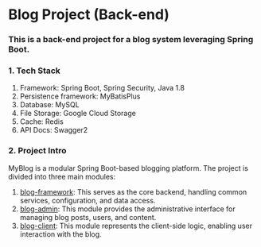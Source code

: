 # Blog Project (Back-end)

### This is a back-end project for a blog system leveraging **Spring Boot**.

### 1. Tech Stack
1. Framework: Spring Boot, Spring Security, Java 1.8
2. Persistence framework: MyBatisPlus
3. Database: MySQL
4. File Storage: Google Cloud Storage
5. Cache: Redis
6. API Docs: Swagger2

### 2. Project Intro
MyBlog is a modular Spring Boot-based blogging platform. The project is divided into three main modules:

1. [blog-framework](./blog-framework): This serves as the core backend, handling common services, configuration, and data access.
2. [blog-admin](./blog-admin): This module provides the administrative interface for managing blog posts, users, and content.
3. [blog-client](./blog-client): This module represents the client-side logic, enabling user interaction with the blog.
